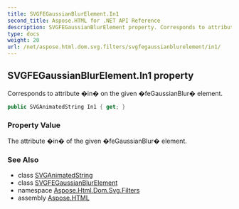 ```yaml
---
title: SVGFEGaussianBlurElement.In1
second_title: Aspose.HTML for .NET API Reference
description: SVGFEGaussianBlurElement property. Corresponds to attribute in on the given feGaussianBlur element
type: docs
weight: 20
url: /net/aspose.html.dom.svg.filters/svgfegaussianblurelement/in1/
---
```

## SVGFEGaussianBlurElement.In1 property

Corresponds to attribute �in� on the given �feGaussianBlur� element.

```csharp
public SVGAnimatedString In1 { get; }
```

### Property Value

The attribute �in� of the given �feGaussianBlur� element.

### See Also

* class [SVGAnimatedString](../../../aspose.html.dom.svg.datatypes/svganimatedstring/)
* class [SVGFEGaussianBlurElement](../)
* namespace [Aspose.Html.Dom.Svg.Filters](../../svgfegaussianblurelement/)
* assembly [Aspose.HTML](../../../)
